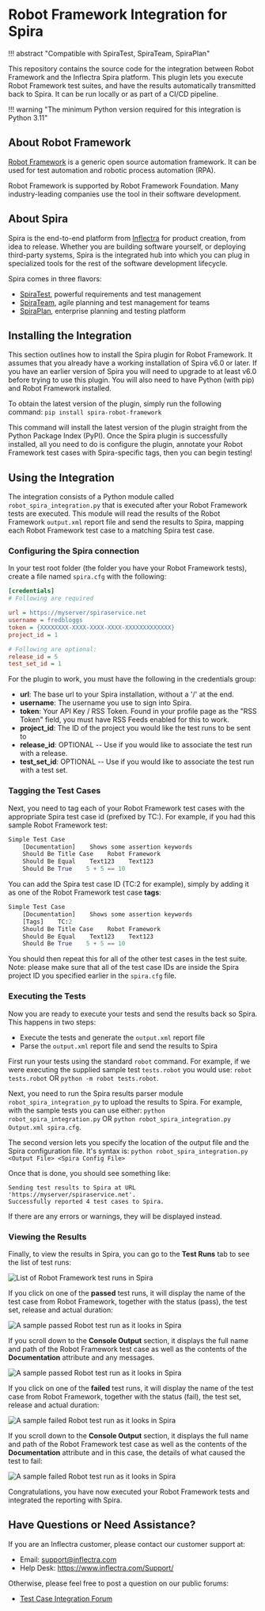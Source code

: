 # Robot Framework Integration for Spira
!!! abstract "Compatible with SpiraTest, SpiraTeam, SpiraPlan"

This repository contains the source code for the integration between Robot Framework and the Inflectra Spira platform. This plugin lets you execute Robot Framework test suites, and have the results automatically transmitted back to Spira. It can be run locally or as part of a CI/CD pipeline.

!!! warning "The minimum Python version required for this integration is Python 3.11"

## About Robot Framework
[Robot Framework](https://robotframework.org/) is a generic open source automation framework. It can be used for test automation and robotic process automation (RPA).

Robot Framework is supported by Robot Framework Foundation. Many industry-leading companies use the tool in their software development.
## About Spira
Spira is the end-to-end platform from [Inflectra](https://www.inflectra.com) for product creation, from idea to release. Whether you are building software yourself, or deploying third-party systems, Spira is the integrated hub into which you can plug in specialized tools for the rest of the software development lifecycle. 

Spira comes in three flavors:
- [SpiraTest](https://www.inflectra.com/SpiraTest/), powerful requirements and test management
- [SpiraTeam](https://www.inflectra.com/SpiraTeam/), agile planning and test management for teams
- [SpiraPlan](https://www.inflectra.com/SpiraPlan/), enterprise planning and testing platform

## Installing the Integration
This section outlines how to install the Spira plugin for Robot Framework. It assumes that you already have a working installation of Spira v6.0 or later. If you have an earlier version of Spira you will need to upgrade to at least v6.0 before trying to use this plugin. You will also need to have Python (with pip) and Robot Framework installed.

To obtain the latest version of the plugin, simply run the following command: `pip install spira-robot-framework`

This command will install the latest version of the plugin straight from the Python Package Index (PyPI). Once the Spira plugin is successfully installed, all you need to do is configure the plugin, annotate your Robot Framework test cases with Spira-specific tags, then you can begin testing!

## Using the Integration
The integration consists of a Python module called `robot_spira_integration.py` that is executed after your Robot Framework tests are executed. This module will read the results of the Robot Framework `output.xml` report file and send the results to Spira, mapping each Robot Framework test case to a matching Spira test case.

### Configuring the Spira connection
In your test root folder (the folder you have your Robot Framework tests), create a file named `spira.cfg` with the following:

```cfg
[credentials]
# Following are required

url = https://myserver/spiraservice.net
username = fredbloggs
token = {XXXXXXXX-XXXX-XXXX-XXXX-XXXXXXXXXXXXX}
project_id = 1

# Following are optional:
release_id = 5
test_set_id = 1
```

For the plugin to work, you must have the following in the credentials group:

- **url**: The base url to your Spira installation, without a '/' at the end.
- **username**: The username you use to sign into Spira.
- **token**: Your API Key / RSS Token. Found in your profile page as the "RSS Token" field, you must have RSS Feeds enabled for this to work.
- **project_id**: The ID of the project you would like the test runs to be sent to
- **release_id**: OPTIONAL -- Use if you would like to associate the test run with a release.
- **test_set_id**: OPTIONAL -- Use if you would like to associate the test run with a test set.

### Tagging the Test Cases
Next, you need to tag each of your Robot Framework test cases with the appropriate Spira test case id (prefixed by TC:). For example, if you had this sample Robot Framework test:

```py
Simple Test Case
    [Documentation]    Shows some assertion keywords
    Should Be Title Case    Robot Framework
    Should Be Equal    Text123    Text123
    Should Be True    5 + 5 == 10
```

You can add the Spira test case ID (TC:2 for example), simply by adding it as one of the Robot Framework test case **tags**:

```py
Simple Test Case
    [Documentation]    Shows some assertion keywords
    [Tags]    TC:2
    Should Be Title Case    Robot Framework
    Should Be Equal    Text123    Text123
    Should Be True    5 + 5 == 10
```
You should then repeat this for all of the other test cases in the test suite. Note: please make sure that all of the test case IDs are inside the Spira project ID you specified earlier in the `spira.cfg` file.

### Executing the Tests
Now you are ready to execute your tests and send the results back so Spira. This happens in two steps:

- Execute the tests and generate the `output.xml` report file
- Parse the `output.xml` report file and send the results to Spira

First run your tests using the standard `robot` command. For example, if we were executing the supplied sample test `tests.robot` you would use: `robot tests.robot` OR `python -m robot tests.robot`.

Next, you need to run the Spira results parser module `robot_spira_integration_py` to upload the results to Spira. For example, with the sample tests you can use either: `python robot_spira_integration.py` OR `python robot_spira_integration.py Output.xml spira.cfg`.

The second version lets you specify the location of the output file and the Spira configuration file. It's syntax is: `python robot_spira_integration.py <Output File> <Spira Config File>`

Once that is done, you should see something like:

```
Sending test results to Spira at URL 'https://myserver/spiraservice.net'.
Successfully reported 4 test cases to Spira.
```

If there are any errors or warnings, they will be displayed instead.

### Viewing the Results
Finally, to view the results in Spira, you can go to the **Test Runs** tab to see the list of test runs:

![List of Robot Framework test runs in Spira](img/robot-framework-test-runs.png)

If you click on one of the **passed** test runs, it will display the name of the test case from Robot Framework, together with the status (pass), the test set, release and actual duration:

![A sample passed Robot test run as it looks in Spira](img/robot-framework-passed-test-run-1.png)

If you scroll down to the **Console Output** section, it displays the full name and path of the Robot Framework test case as well as the contents of the **Documentation** attribute and any messages.

![A sample passed Robot test run as it looks in Spira](img/robot-framework-passed-test-run-2.png)

If you click on one of the **failed** test runs, it will display the name of the test case from Robot Framework, together with the status (fail), the test set, release and actual duration:

![A sample failed Robot test run as it looks in Spira](img/robot-framework-failed-test-run-1.png)

If you scroll down to the **Console Output** section, it displays the full name and path of the Robot Framework test case as well as the contents of the **Documentation** attribute and in this case, the details of what caused the test to fail:

![A sample failed Robot test run as it looks in Spira](img/robot-framework-failed-test-run-2.png)

Congratulations, you have now executed your Robot Framework tests and integrated the reporting with Spira.

## Have Questions or Need Assistance?
If you are an Inflectra customer, please contact our customer support at:

- Email: support@inflectra.com
- Help Desk: https://www.inflectra.com/Support/

Otherwise, please feel free to post a question on our public forums:

- [Test Case Integration Forum](https://www.inflectra.com/Support/Forum/integrations/unit-testing/List.aspx)
